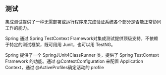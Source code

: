 ## 测试

集成测试提供了一种无需部署或运行程序来完成验证系统各个部分是否能正常协同工作的能力。

Spring 通过 Spring TestContext Framework对集成测试提供顶级支持，不依赖于特定的测试框架，既可用用 Junit，也可以用 TestNG。

Spring 提供了一个 SpringJUnit4ClassRunner 类，提供了 Spring TestContext Framework 的功能。通过 @ContextConfiguration 来配置 Application Context，通过 @ActiveProfiles确定活动的 profile
